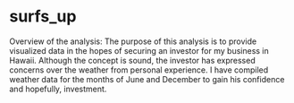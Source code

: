 # surfs_up



Overview of the analysis: 
The purpose of this analysis is to provide visualized data in the hopes of securing an investor for my business in Hawaii.  Although the concept is sound, the investor has expressed concerns over the weather from personal experience.  I have compiled weather data for the months of June and December to gain his confidence and hopefully, investment. 
